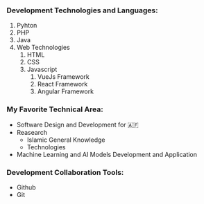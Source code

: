 ### Development Technologies and Languages:
1. Pyhton
2. PHP
3. Java
4. Web Technologies
   1. HTML
   2. CSS
   3. Javascript
      1. VueJs Framework
      2. React Framework
      3. Angular Framework
 
 


### My Favorite Technical Area:
* Software Design and Development for 🇦🇫
* Reasearch 
  * Islamic General Knowledge
  * Technologies
* Machine Learning and AI Models Development and Application

### Development Collaboration Tools:
* Github
* Git

